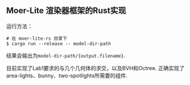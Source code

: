 ## Moer-Lite 渲染器框架的Rust实现

运行方法：

```shell
# 在 moer-lite-rs 目录下
$ cargo run --release -- model-dir-path
```
结果会输出为`model-dir-path/{output.filename}`.

目前实现了Lab1要求的与几个几何体的求交，以及BVH和Octree.
正确实现了area-lights、bunny、two-spotlights所需要的组件.
